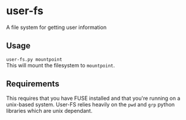 # user-fs
A file system for getting user information

## Usage
`user-fs.py mountpoint`  
This will mount the filesystem to `mountpoint`.

## Requirements
This requires that you have FUSE installed and that you're running on a unix-based system. User-FS relies heavily on the `pwd` and `grp` python libraries which are unix dependant.
